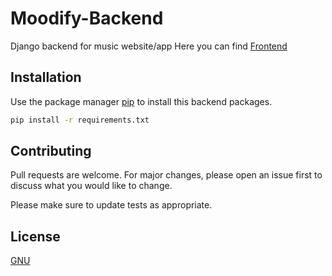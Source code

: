 # Moodify-Backend
Django backend for music website/app
Here you can find [Frontend](https://github.com/S-Techofficial/Moodify-Frontend)

## Installation

Use the package manager [pip](https://pip.pypa.io/en/stable/) to install this backend packages.

```bash
pip install -r requirements.txt 
```

## Contributing
Pull requests are welcome. For major changes, please open an issue first to discuss what you would like to change.

Please make sure to update tests as appropriate.

## License
[GNU](https://github.com/S-Techofficial/Moodify-Backend/blob/master/LICENSE)
